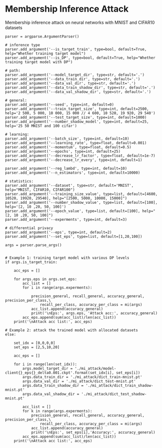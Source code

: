 # Membership Inference Attack
Membership inference attack on neural networks with MNIST and CIFAR10 datasets

    parser = argparse.ArgumentParser()
    
    # inference type
    parser.add_argument('--is_target_train', type=bool, default=True, help="Whether training target model")    
    parser.add_argument('--is_DP', type=bool, default=True, help="Whether training target model with DP")    
    
    # path:
    parser.add_argument('--model_target_dir', type=str, default='.')
    parser.add_argument('--data_train_dir', type=str, default='.')
    parser.add_argument('--data_val_dir', type=str, default='.')
    parser.add_argument('--data_train_shadow_dir', type=str, default='.')
    parser.add_argument('--data_val_shadow_dir', type=str, default='.')            
    
    # general:
    parser.add_argument('--seed', type=int, default=0)
    parser.add_argument('--train_target_size', type=int, default=2500, help='2 500, 5 000, 10 000, 15 000 // 4 600, 10 520, 19 920, 29 540')
    parser.add_argument('--test_target_size', type=int, default=1000)
    parser.add_argument('--number_shadow_model', type=int, default=25, help='25 50 MNIST and 100 cifar')
    
    # learning:
    parser.add_argument('--batch_size', type=int, default=10)
    parser.add_argument('--learning_rate', type=float, default=0.001)
    parser.add_argument('--momentum', type=float, default=0.5)
    parser.add_argument('--epochs', type=int, default=25)
    parser.add_argument('--decrease_lr_factor', type=float, default=1e-7)
    parser.add_argument('--decrease_lr_every', type=int, default=1)
    
    parser.add_argument('--reg_lambd', type=int, default=10)
    parser.add_argument('--n_estimators', type=int, default=10000)
        
    # statistics:
    parser.add_argument('--dataset', type=str, default='MNIST', help="MNIST, CIFAR10, CIFAR100")
    parser.add_argument('--training_size_value', type=list, default=[4600, 10520, 19920, 29540], help="[2500, 5000, 10000, 15000]")
    parser.add_argument('--number_shadow_value', type=list, default=[100], help='[2, 10 ,20, 50, 100]')
    parser.add_argument('--epoch_value', type=list, default=[100], help="[2, 10 ,20, 50, 100]")
    parser.add_argument('--experments', type=int, default=3)
        
    # differential privacy
    parser.add_argument('--eps', type=int, default=2)    
    parser.add_argument('--set_eps', type=list, default=[1,20,100])    
    
    args = parser.parse_args()
    
    
    # Example 1: training target model with various DP levels
    if args.is_target_train:
        
        acc_eps = []
        
        for args.eps in args.set_eps:
            acc_list = []
            for i in range(args.experments):
            
                precision_general, recall_general, accuracy_general, precision_per_class,\
                    recall_per_class, accuracy_per_class = mi(args)
                acc_list.append(accuracy_general)
                print('\nEps:', args.eps, 'Attack acc:', accuracy_general)    
            acc_eps.append(sum(acc_list)/len(acc_list))
        print('\nAttack acc list:', acc_eps)
        
    # Example 2: attack the trained model with allocated datasets   
    else:
    
        set_idx = [0,0,0,0]
        set_eps = [2,5,10,20]
        
        acc_eps = []
    
        for i in range(len(set_idx)):
            args.model_target_dir = './mi_attack/model-client{}_eps{}_delta0.001.ckpt'.format(set_idx[i], set_eps[i])
            args.data_train_dir = './mi_attack/dict_train-mnist.pt'
            args.data_val_dir = './mi_attack/dict_test-mnist.pt'
            args.data_train_shadow_dir = './mi_attack/dict_train_shadow-mnist.pt'
            args.data_val_shadow_dir = './mi_attack/dict_test_shadow-mnist.pt'
        
            acc_list = []
            for k in range(args.experments):
                precision_general, recall_general, accuracy_general, precision_per_class,\
                    recall_per_class, accuracy_per_class = mi(args)
                acc_list.append(accuracy_general)
                print('\nEps:', set_eps[i],'Accuracy:', accuracy_general)
            acc_eps.append(sum(acc_list)/len(acc_list))
        print('\nAttack acc list:', acc_eps)
